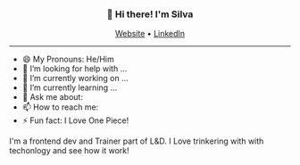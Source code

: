 <h3 align="center">👋 Hi there! I'm Silva</h3>
<p align="center">
  <a href="https://silvasportfolio.com/">Website</a> •
  <a href="https://www.linkedin.com/in/jorgelsilvajr/">LinkedIn</a>
</p>

---
- 😄 My Pronouns: He/Him   
- 🤔 I’m looking for help with ...
- 🔭 I’m currently working on ...
- 🌱 I’m currently learning ...
- 💬 Ask me about: 
- 📫 How to reach me: 
- ⚡ Fun fact: I Love One Piece!



 I'm a frontend dev and Trainer part of L&D. I Love trinkering with with techonlogy and see how it work! 
 
